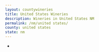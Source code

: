 ```yaml
---
layout: countywineries
title: United States Wineries
description: Wineries in United States NM
permalink: /nm/united states/
county: united states
state: nm
---
```

-

